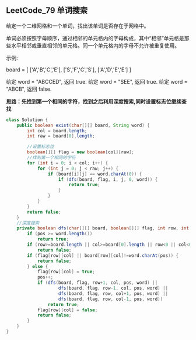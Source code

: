 ## LeetCode_79 单词搜索

给定一个二维网格和一个单词，找出该单词是否存在于网格中。

单词必须按照字母顺序，通过相邻的单元格内的字母构成，其中“相邻”单元格是那些水平相邻或垂直相邻的单元格。同一个单元格内的字母不允许被重复使用。

示例:

board =
[
  ['A','B','C','E'],
  ['S','F','C','S'],
  ['A','D','E','E']
]

给定 word = "ABCCED", 返回 true.
给定 word = "SEE", 返回 true.
给定 word = "ABCB", 返回 false.

**思路：先找到第一个相同的字符，找到之后利用深度搜索,同时设置标志位继续查找**

```java
class Solution {
    public boolean exist(char[][] board, String word) {
        int col = board.length;
        int raw = board[0].length;

        //设置标志位
        boolean[][] flag = new boolean[col][raw];
        //找到第一个相同的字符
        for (int i = 0; i < col; i++) {
            for (int j = 0; j < raw; j++) {
                if (board[i][j] == word.charAt(0)) {
                    if (dfs(board, flag, i, j, 0, word)) {
                        return true;
                    }
                }
            }
        }
        return false;
    }
    //深度搜索
    private boolean dfs(char[][] board, boolean[][] flag, int row, int col, int pos, String word) {
        if (pos >= word.length())
            return true;
        if (row>=board.length || col>=board[0].length || row<0 || col<0)
            return false;
        if (flag[row][col] || board[row][col]!=word.charAt(pos)) {
            return false;
        } else {
            flag[row][col] = true;
            pos++;
            if (dfs(board, flag, row+1, col, pos, word) ||
                    dfs(board, flag, row-1, col, pos, word) ||
                    dfs(board, flag, row, col+1, pos, word) ||
                    dfs(board, flag, row, col-1, pos, word))
                return true;
            flag[row][col] = false;
            return false;
        }
    }
}
```

